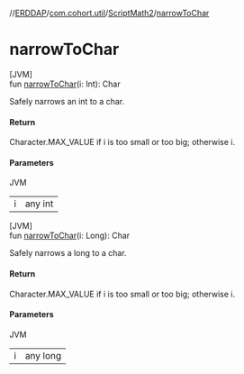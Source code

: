 //[ERDDAP](../../../index.md)/[com.cohort.util](../index.md)/[ScriptMath2](index.md)/[narrowToChar](narrow-to-char.md)

# narrowToChar

[JVM]\
fun [narrowToChar](narrow-to-char.md)(i: Int): Char

Safely narrows an int to a char.

#### Return

Character.MAX_VALUE if i is too small or too big; otherwise i.

#### Parameters

JVM

| | |
|---|---|
| i | any int |

[JVM]\
fun [narrowToChar](narrow-to-char.md)(i: Long): Char

Safely narrows a long to a char.

#### Return

Character.MAX_VALUE if i is too small or too big; otherwise i.

#### Parameters

JVM

| | |
|---|---|
| i | any long |